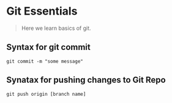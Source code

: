 # Git Essentials

> Here we learn basics of git.

## Syntax for git commit

```
git commit -m "some message"
```

## Synatax for pushing changes to Git Repo

```
git push origin [branch name]
```
